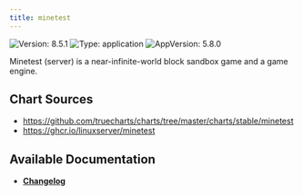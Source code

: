 ```yaml
---
title: minetest
---
```


![Version: 8.5.1](https://img.shields.io/badge/Version-8.5.1-informational?style=flat-square) ![Type: application](https://img.shields.io/badge/Type-application-informational?style=flat-square) ![AppVersion: 5.8.0](https://img.shields.io/badge/AppVersion-5.8.0-informational?style=flat-square)

Minetest (server) is a near-infinite-world block sandbox game and a game engine.

## Chart Sources

- https://github.com/truecharts/charts/tree/master/charts/stable/minetest
- https://ghcr.io/linuxserver/minetest

## Available Documentation

- [**Changelog**](./CHANGELOG.md)
